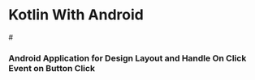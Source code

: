 # Kotlin With Android
#<h3> Android Application for Design Layout and Handle On Click Event on Button Click</h3>
